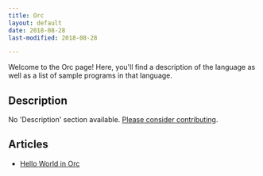 ```yaml
---
title: Orc
layout: default
date: 2018-08-28
last-modified: 2018-08-28

---
```


Welcome to the Orc page! Here, you'll find a description of the language as well as a list of sample programs in that language.

## Description

No 'Description' section available. [Please consider contributing](https://github.com/TheRenegadeCoder/sample-programs-website).

## Articles

- [Hello World in Orc](https://sampleprograms.io/projects/hello-world/orc)